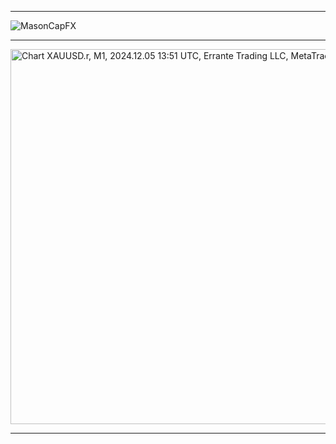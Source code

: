 ___
![MasonCapFX](https://www.tradingview.com/x/5A34LDGy/ "MasonCapFX")
___
<img src="https://charts.mql5.com/41/607/xauusd-r-m1-errante-trading-llc.png" loading="lazy" width="800" height="600" alt="Chart XAUUSD.r, M1, 2024.12.05 13:51 UTC, Errante Trading LLC, MetaTrader 5, Demo" title="Chart XAUUSD.r, M1, 2024.12.05 13:51 UTC, Errante Trading LLC, MetaTrader 5, Demo">

___
